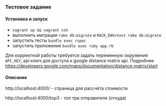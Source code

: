 ### Тестовое задание

#### Установка и запуск

 - `vagrant up && vagrant ssh`
 - выполнить миграции `rake db:migrate` и `RACK_ENV=test rake db:migrate`
 - запустить тесты `bundle exec rspec`
 - запустить приложение `bundle exec ruby app.rb`
 
Для корректной работы требуется задать переменную окружения `API_KEY`, api ключ для доступа к google distance matrix api. Подробнее https://developers.google.com/maps/documentation/distance-matrix/start
 
#### Описание

http://localhost:4000/ - страница для рассчёта стоимости

http://localhost:4000/top3 - топ три отправителя (откуда)
